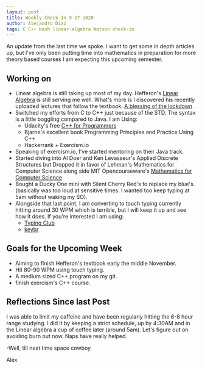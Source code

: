 ```yaml
---
layout: post
title: Weekly Check-In 9-27-2020
author: Alejandro Diaz
tags: C C++ bash linear-algebra Watson check-in
---
```

An update from the last time we spoke. I want to get some in depth articles up, but I've only been putting time into mathematics in preparation for more theory based courses I am expecting this upcoming semester.

## Working on
* Linear algebra is still taking up most of my day. Hefferon's [Linear Algebra]("http://joshua.smcvt.edu/linearalgebra/) is still serving me well. What's more is I discovered his recently uploaded lectures that follow the textbook. [A blessing of the lockdown](https://www.youtube.com/c/JimHefferon/playlists) 
 * Switched my efforts from C to C++ just because of the STD. The syntax is a little boggling compared to Java. I am Using:
    * Udacity's free [C++ for Programmers](https://www.udacity.com/course/c-for-programmers--ud210)
    * Bjarne's excellent book Programming Principles and Practice Using C++
    * Hackerrank + Exercism.io
* Speaking of exercism.io, I've started mentoring on their Java track.
* Started diving into Al Doer and Ken Levasseur's Applied Discrete Structures but Dropped it in favor of Lehman's Mathematics for Computer Science along side MIT Opencourseware's [Mathematics for Computer Science](https://ocw.mit.edu/courses/electrical-engineering-and-computer-science/6-042j-mathematics-for-computer-science-spring-2015/index.htm)
* Bought a Ducky One mini with Silent Cherry Red's to replace my blue's. (basically was too loud at sensitive times. I wanted too keep typing at 5am without waking my SO).
* Alongside that last point, I am converting to touch typing currently hitting around 30 WPM which is terrible, but I will keep it up and see how it does. If you're interested I am using:
    * [Typing Club](www.typingclub.com)
    * [keybr](www.keybr.com)

## Goals for the Upcoming Week
 * Aiming to finish Hefferon's textbook early the middle November.
 * Hit 80-90 WPM using touch typing.
 * A medium sized C++ program on my git.
 * finish exercism's C++ course.

 ## Reflections Since last Post
 I was able to limit my caffeine and have been regularly hitting the 6-8 hour range studying. I did it by keeping a strict schedule, up by 4:30AM and in the Linear algebra a cup of coffee later (around 5am).
 Let's figure out on avoiding burn out now. Naps have really helped.

-Well, till next time space cowboy

Alex